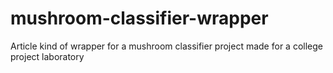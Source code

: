 # mushroom-classifier-wrapper
Article kind of wrapper for a mushroom classifier project made for a college project laboratory
